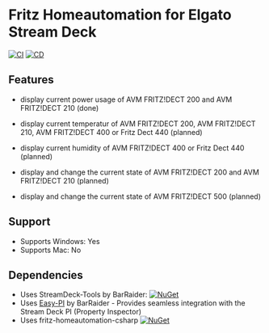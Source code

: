 # Fritz Homeautomation for Elgato Stream Deck

[![CI](https://github.com/linariii/streamdeck-fritz-smarthome/actions/workflows/CI.yml/badge.svg)](https://github.com/linariii/streamdeck-fritz-smarthome/actions/workflows/CI.yml) [![CD](https://github.com/linariii/streamdeck-fritz-smarthome/actions/workflows/CD.yml/badge.svg)](https://github.com/linariii/streamdeck-fritz-smarthome/actions/workflows/CD.yml)

## Features
- display current power usage of AVM FRITZ!DECT 200 and AVM FRITZ!DECT 210 (done)

- display current temperatur of AVM FRITZ!DECT 200, AVM FRITZ!DECT 210, AVM FRITZ!DECT 400 or Fritz Dect 440 (planned)
- display current humidity of AVM FRITZ!DECT 400 or Fritz Dect 440 (planned)
- display and change the current state of AVM FRITZ!DECT 200 and AVM FRITZ!DECT 210 (planned)
- display and change the current state of AVM FRITZ!DECT 500 (planned)

## Support
 - Supports Windows: Yes
 - Supports Mac: No

## Dependencies
* Uses StreamDeck-Tools by BarRaider: [![NuGet](https://img.shields.io/nuget/v/streamdeck-tools.svg?style=flat)](https://www.nuget.org/packages/streamdeck-tools)
* Uses [Easy-PI](https://github.com/BarRaider/streamdeck-easypi) by BarRaider - Provides seamless integration with the Stream Deck PI (Property Inspector) 
* Uses fritz-homeautomation-csharp [![NuGet](https://img.shields.io/nuget/v/Fritz.HomeAutomation.svg?style=flat)](https://www.nuget.org/packages/Fritz.HomeAutomation/)
